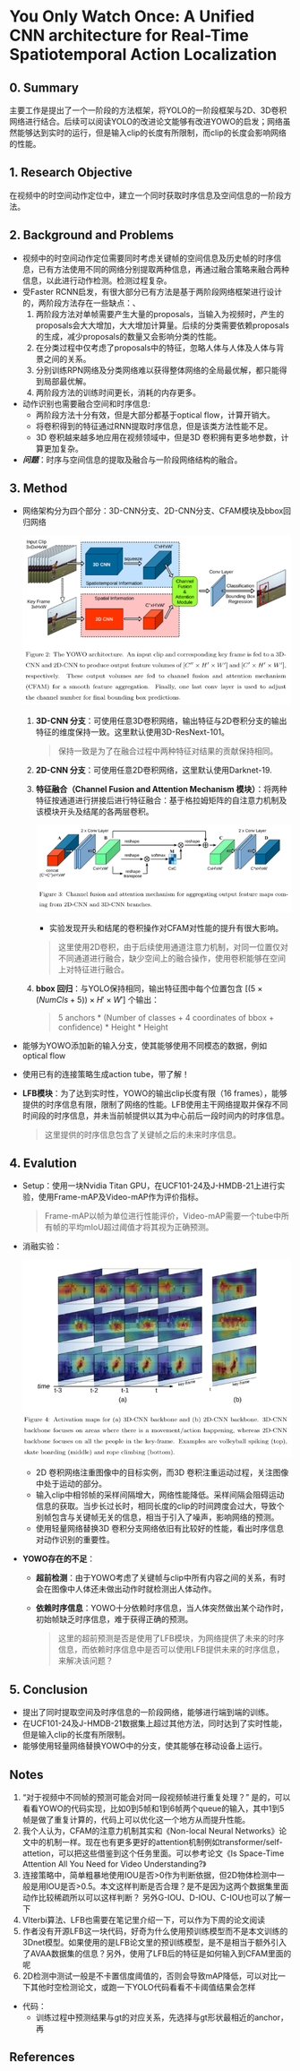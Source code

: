 # You Only Watch Once: A Unified CNN architecture for Real-Time Spatiotemporal Action Localization

## 0. Summary

​		主要工作是提出了一个一阶段的方法框架，将YOLO的一阶段框架与2D、3D卷积网络进行结合。后续可以阅读YOLO的改进论文能够有改进YOWO的启发；网络虽然能够达到实时的运行，但是输入clip的长度有所限制，而clip的长度会影响网络的性能。

## 1. Research Objective

​		在视频中的时空间动作定位中，建立一个同时获取时序信息及空间信息的一阶段方法。

## 2. Background and Problems

+ 视频中的时空间动作定位需要同时考虑关键帧的空间信息及历史帧的时序信息，已有方法使用不同的网络分别提取两种信息，再通过融合策略来融合两种信息，以此进行动作检测。检测过程复杂。
+ 受Faster RCNN启发，有很大部分已有方法是基于两阶段网络框架进行设计的，两阶段方法存在一些缺点：、
  1. 两阶段方法对单帧需要产生大量的proposals，当输入为视频时，产生的proposals会大大增加，大大增加计算量。后续的分类需要依赖proposals的生成，减少proposals的数量又会影响分类的性能。
  2. 在分类过程中仅考虑了proposals中的特征，忽略人体与人体及人体与背景之间的关系。
  3. 分别训练RPN网络及分类网络难以获得整体网络的全局最优解，都只能得到局部最优解。
  4. 两阶段方法的训练时间更长，消耗的内存更多。
+ 动作识别也需要融合空间和时序信息:
  + 两阶段方法十分有效，但是大部分都基于optical flow，计算开销大。
  + 将卷积得到的特征通过RNN提取时序信息，但是该类方法性能不足。
  + 3D 卷积越来越多地应用在视频领域中，但是3D 卷积拥有更多地参数，计算更加复杂。
+ ***问题***：时序与空间信息的提取及融合与一阶段网络结构的融合。

## 3. Method

+ 网络架构分为四个部分：3D-CNN分支、2D-CNN分支、CFAM模块及bbox回归网络

  ![fig_2](img/fig_2.png)

  1. **3D-CNN 分支**：可使用任意3D卷积网络，输出特征与2D卷积分支的输出特征的维度保持一致。这里默认使用3D-ResNext-101。

     > 保持一致是为了在融合过程中两种特征对结果的贡献保持相同。

  2. **2D-CNN 分支**：可使用任意2D卷积网络，这里默认使用Darknet-19.

  3. **特征融合（Channel Fusion and Attention Mechanism 模块）**：将两种特征按通道进行拼接后进行特征融合：基于格拉姆矩阵的自注意力机制及该模块开头及结尾的各两层卷积。

     ![fig_5](img/fig_5.png)

     + 实验发现开头和结尾的卷积操作对CFAM对性能的提升有很大影响。

     > 这里使用2D卷积，由于后续使用通道注意力机制，对同一位置仅对不同通道进行融合，缺少空间上的融合操作，使用卷积能够在空间上对特征进行融合。

  4. **bbox 回归**：与YOLO保持相同，输出特征图中每个位置包含 $[(5\times (NumCls + 5)) \times H' \times W']$ 个输出：

     > 5 anchors * (Number of classes + 4 coordinates of bbox + confidence) * Height * Height

+ 能够为YOWO添加新的输入分支，使其能够使用不同模态的数据，例如optical flow

+ 使用已有的连接策略生成action tube，带了解！

+ **LFB模块**：为了达到实时性，YOWO的输出clip长度有限（16 frames），能够提供的时序信息有限，限制了网络的性能。LFB使用主干网络提取并保存不同时间段的时序信息，并未当前帧提供以其为中心前后一段时间内的时序信息。

  > 这里提供的时序信息包含了关键帧之后的未来时序信息。

## 4. Evalution

+ Setup：使用一块Nvidia Titan GPU，在UCF101-24及J-HMDB-21上进行实验，使用Frame-mAP及Video-mAP作为评价指标。

  > Frame-mAP以帧为单位进行性能评价，Video-mAP需要一个tube中所有帧的平均mIoU超过阈值才将其视为正确预测。

+ 消融实验：

  ![fig_3](img/fig_8.png)

  + 2D 卷积网络注重图像中的目标实例，而3D 卷积注重运动过程，关注图像中处于运动的部分。
  + 输入clip中相邻帧的采样间隔增大，网络性能降低。采样间隔会阻碍运动信息的获取。当步长过长时，相同长度的clip的时间跨度会过大，导致个别帧包含与关键帧无关的信息，相当于引入了噪声，影响网络的预测。
  + 使用轻量网络替换3D 卷积分支网络依旧有比较好的性能，看出时序信息对动作识别的重要性。

+ **YOWO存在的不足**：

  + **超前检测**：由于YOWO考虑了关键帧与clip中所有内容之间的关系，有时会在图像中人体还未做出动作时就检测出人体动作。

  + **依赖时序信息**：YOWO十分依赖时序信息，当人体突然做出某个动作时，初始帧缺乏时序信息，难于获得正确的预测。

    > 这里的超前预测是否是使用了LFB模块，为网络提供了未来的时序信息，而依赖时序信息中是否可以使用LFB提供未来的时序信息，来解决该问题？

## 5. Conclusion

+ 提出了同时提取空间及时序信息的一阶段网络，能够进行端到端的训练。
+ 在UCF101-24及J-HMDB-21数据集上超过其他方法，同时达到了实时性能，但是输入clip的长度有所限制。
+ 能够使用轻量网络替换YOWO中的分支，使其能够在移动设备上运行。

## Notes

1. “对于视频中不同帧的预测可能会对同一段视频帧进行重复处理？” 是的，可以看看YOWO的代码实现，比如0到5帧和1到6帧两个queue的输入，其中1到5帧是做了重复计算的，代码上可以优化这一个地方从而提升性能。
2. 我个人认为，CFAM的注意力机制其实和《Non-local Neural Networks》论文中的机制一样。现在也有更多更好的attention机制例如transformer/self-attetion，可以把这些借鉴到这个任务里面。可以参考论文《Is Space-Time Attention All You Need for Video Understanding?》
3. 连接策略中，简单粗暴地使用IOU是否>0作为判断依据，但2D物体检测中一般是用IOU是否>0.5。本文这样判断是否合理？是不是因为这两个数据集里面动作比较稀疏所以可以这样判断？
   另外G-IOU、D-IOU、C-IOU也可以了解一下
4. VIterbi算法、LFB也需要在笔记里介绍一下，可以作为下周的论文阅读
5. 作者没有开源LFB这一块代码，好奇为什么使用预训练模型而不是本文训练的3Dnet模型。如果使用的是LFB论文里的预训练模型，是不是相当于额外引入了AVAA数据集的信息？另外，使用了LFB后的特征是如何输入到CFAM里面的呢
6. 2D检测中测试一般是不卡置信度阈值的，否则会导致mAP降低，可以对比一下其他时空检测论文，或跑一下YOLO代码看看不卡阈值结果会怎样

+ 代码：
  + 训练过程中预测结果与gt的对应关系，先选择与gt形状最相近的anchor，再

## References

